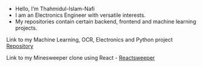 - Hello, I’m Thahmidul-Islam-Nafi
- I am an Electronics Engineer with versatile interests. 
- My repositories contain certain backend, frontend and machine learning projects.

Link to my Machine Learning, OCR, Electronics and Python project [Repository](https://github.com/Thahmidul-Islam-Nafi/Project-Repo) 

Link to my Minesweeper clone using React - [Reactsweeper](https://reactsweeperjunenonredux-production.up.railway.app/)

<!---
Thahmidul-Islam-Nafi/Thahmidul-Islam-Nafi is a ✨ special ✨ repository because its `README.md` (this file) appears on your GitHub profile.
You can click the Preview link to take a look at your changes.
--->
